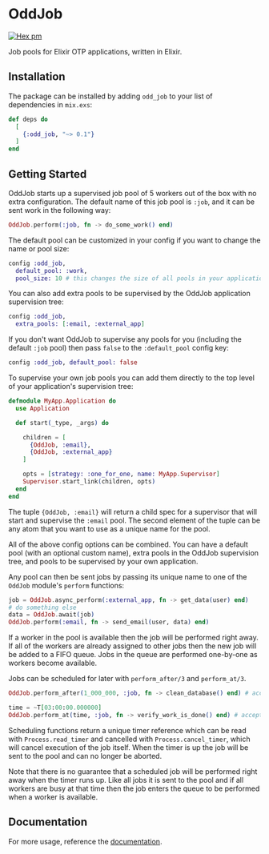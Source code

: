 # OddJob
[![Hex pm](https://img.shields.io/hexpm/v/odd_job.svg?style=flat)](https://hex.pm/packages/odd_job)

Job pools for Elixir OTP applications, written in Elixir.

## Installation

The package can be installed by adding `odd_job` to your list of dependencies in `mix.exs`:

```elixir
def deps do
  [
    {:odd_job, "~> 0.1"}
  ]
end
```

## Getting Started
OddJob starts up a supervised job pool of 5 workers out of the box with no extra configuration.
The default name of this job pool is `:job`, and it can be sent work in the following way:

```elixir
OddJob.perform(:job, fn -> do_some_work() end)
```

The default pool can be customized in your config if you want to change the name or pool size:

```elixir
config :odd_job,
  default_pool: :work,
  pool_size: 10 # this changes the size of all pools in your application, defaults to 5
```

You can also add extra pools to be supervised by the OddJob application supervision tree:

```elixir
config :odd_job,
  extra_pools: [:email, :external_app]
```

If you don't want OddJob to supervise any pools for you (including the default `:job` pool) then pass `false` to the `:default_pool` config key:

```elixir
config :odd_job, default_pool: false
```

To supervise your own job pools you can add them directly to the top level of your application's supervision tree:

```elixir
defmodule MyApp.Application do
  use Application

  def start(_type, _args) do

    children = [
      {OddJob, :email},
      {OddJob, :external_app}
    ]

    opts = [strategy: :one_for_one, name: MyApp.Supervisor]
    Supervisor.start_link(children, opts)
  end
end
```

The tuple `{OddJob, :email}` will return a child spec for a supervisor that will start and supervise
the `:email` pool. The second element of the tuple can be any atom that you want to use as a unique
name for the pool.

All of the above config options can be combined. You can have a default pool (with an optional custom name), extra pools in the OddJob supervision tree, and pools to be supervised by your own application.

Any pool can then be sent jobs by passing its unique name to one of the `OddJob` module's `perform` functions:

```elixir
job = OddJob.async_perform(:external_app, fn -> get_data(user) end)
# do something else
data = OddJob.await(job)
OddJob.perform(:email, fn -> send_email(user, data) end)
```

If a worker in the pool is available then the job will be performed right away. If all of the workers
are already assigned to other jobs then the new job will be added to a FIFO queue. Jobs in the queue are performed one-by-one as workers become available.

Jobs can be scheduled for later with `perform_after/3` and `perform_at/3`.

```elixir
OddJob.perform_after(1_000_000, :job, fn -> clean_database() end) # accepts a timer in milliseconds

time = ~T[03:00:00.000000]
OddJob.perform_at(time, :job, fn -> verify_work_is_done() end) # accepts a valid Time or DateTime struct
```

Scheduling functions return a unique timer reference which can be read with `Process.read_timer` and
cancelled with `Process.cancel_timer`, which will cancel execution of the job itself. When the timer is up the job will be sent to the pool and can no longer be aborted.

Note that there is no guarantee that a scheduled job will be performed right away when the timer runs up. Like all jobs it is sent to the pool and if all workers are busy at that time then the job enters the queue to be performed when a worker is available.

## Documentation

For more usage, reference the [documentation](https://hexdocs.pm/odd_job).

